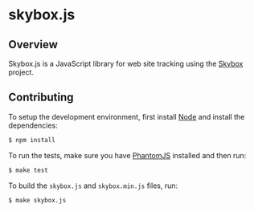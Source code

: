 skybox.js
=========

## Overview

Skybox.js is a JavaScript library for web site tracking using the [Skybox](https://github.com/skybox/skybox) project.


## Contributing

To setup the development environment, first install [Node](http://nodejs.org/)
and install the dependencies:

```sh
$ npm install
```

To run the tests, make sure you have [PhantomJS](http://phantomjs.org/)
installed and then run:

```sh
$ make test
```

To build the `skybox.js` and `skybox.min.js` files, run:

```sh
$ make skybox.js
```

